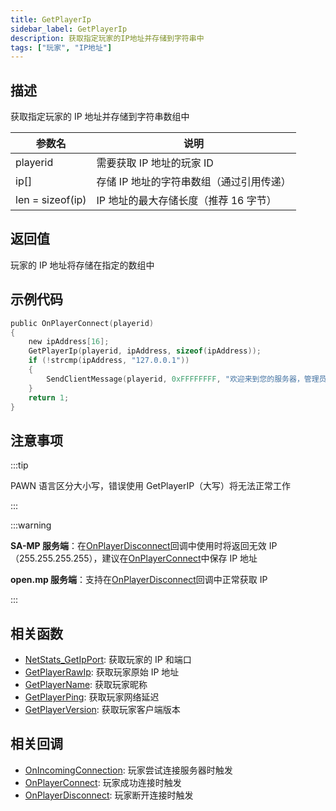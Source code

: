 ```yaml
---
title: GetPlayerIp
sidebar_label: GetPlayerIp
description: 获取指定玩家的IP地址并存储到字符串中
tags: ["玩家", "IP地址"]
---
```


## 描述

获取指定玩家的 IP 地址并存储到字符串数组中

| 参数名           | 说明                                     |
| ---------------- | ---------------------------------------- |
| playerid         | 需要获取 IP 地址的玩家 ID                |
| ip[]             | 存储 IP 地址的字符串数组（通过引用传递） |
| len = sizeof(ip) | IP 地址的最大存储长度（推荐 16 字节）    |

## 返回值

玩家的 IP 地址将存储在指定的数组中

## 示例代码

```c
public OnPlayerConnect(playerid)
{
    new ipAddress[16];
    GetPlayerIp(playerid, ipAddress, sizeof(ipAddress));
    if (!strcmp(ipAddress, "127.0.0.1"))
    {
        SendClientMessage(playerid, 0xFFFFFFFF, "欢迎来到您的服务器，管理员 :)");
    }
    return 1;
}
```

## 注意事项

:::tip

PAWN 语言区分大小写，错误使用 GetPlayerIP（大写）将无法正常工作

:::

:::warning

**SA-MP 服务端**：在[OnPlayerDisconnect](../callbacks/OnPlayerDisconnect)回调中使用时将返回无效 IP（255.255.255.255），建议在[OnPlayerConnect](../callbacks/OnPlayerConnect)中保存 IP 地址

**open.mp 服务端**：支持在[OnPlayerDisconnect](../callbacks/OnPlayerDisconnect)回调中正常获取 IP

:::

## 相关函数

- [NetStats_GetIpPort](NetStats_GetIpPort): 获取玩家的 IP 和端口
- [GetPlayerRawIp](GetPlayerRawIp): 获取玩家原始 IP 地址
- [GetPlayerName](GetPlayerName): 获取玩家昵称
- [GetPlayerPing](GetPlayerPing): 获取玩家网络延迟
- [GetPlayerVersion](GetPlayerVersion): 获取玩家客户端版本

## 相关回调

- [OnIncomingConnection](../callbacks/OnIncomingConnection): 玩家尝试连接服务器时触发
- [OnPlayerConnect](../callbacks/OnPlayerConnect): 玩家成功连接时触发
- [OnPlayerDisconnect](../callbacks/OnPlayerDisconnect): 玩家断开连接时触发
